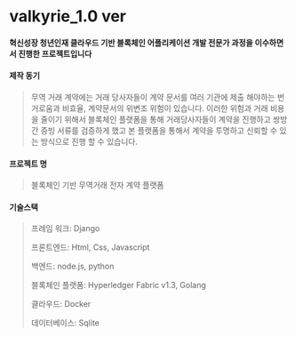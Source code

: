# valkyrie_1.0 ver
#### 혁신성장 청년인재 클라우드 기반 블록체인 어플리케이션 개발 전문가 과정을 이수하면서 진행한 프로젝트입니다

#### 제작 동기

> 무역 거래 계약에는 거래 당사자들이 계약 문서를 여러 기관에 제출 해야하는 번거로움과 비효율, 계약문서의 위변조 위험이 있습니다.  이러한 위험과 거래 비용을 줄이기 위해서 블록체인 플랫폼을 통해 거래당사자들이 계약을 진행하고 쌍방간 증빙 서류를 검증하게 했고 본 플랫폼을 통해서 계약을 투명하고 신뢰할 수 있는 방식으로 진행 할 수 있습니다.

#### 프로젝트 명

> 블록체인 기반 무역거래 전자 계약 플랫폼



#### 기술스택

> 프레임 워크: Django
> 
> 프론트엔드: Html, Css, Javascript
> 
> 백엔드: node.js, python
> 
> 블록체인 플랫폼: Hyperledger Fabric v1.3, Golang
> 
> 클라우드: Docker
> 
> 데이터베이스: Sqlite

